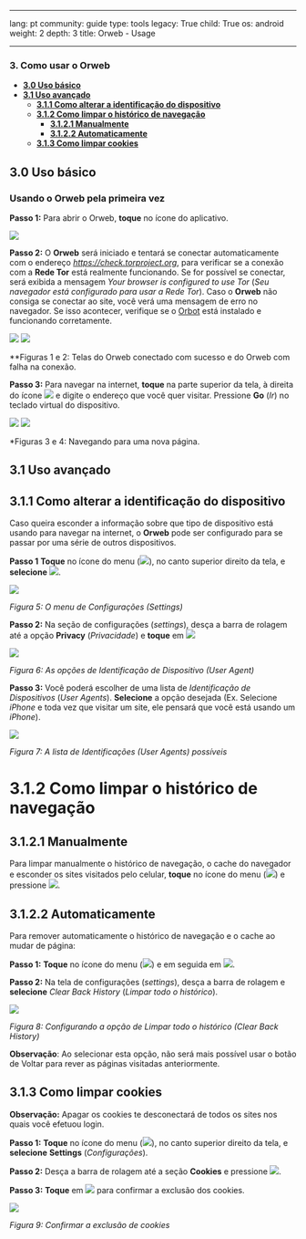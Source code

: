 

---

lang: pt
community: guide
type: tools
legacy: True
child: True
os: android
weight: 2
depth: 3
title: Orweb - Usage

---

### 3. Como usar o Orweb ###

- [**3.0 Uso básico**](#3.0)
- [**3.1 Uso avançado**](#3.1)
    - [**3.1.1 Como alterar a identificação do dispositivo**](#3.1.1)
    - [**3.1.2 Como limpar o histórico de navegação**](#3.1.2)
        - [**3.1.2.1 Manualmente**](#3.1.2.1)
        - [**3.1.2.2 Automaticamente**](#3.1.2.2)
    - [**3.1.3 Como limpar cookies**](#3.1.3)

<a name="3.0"></a>
## 3.0 Uso básico ##

### Usando o Orweb pela primeira vez ###

**Passo 1:** Para abrir o Orweb, **toque** no ícone do aplicativo.

![](/sbox/screen/orweb-pt/orweb.png)

**Passo 2:** O **Orweb** será iniciado e tentará se conectar automaticamente com o endereço *https://check.torproject.org*, para verificar se a conexão com a **Rede Tor** está realmente funcionando. Se for possível se conectar, será exibida a mensagem *Your browser is configured to use Tor* (*Seu navegador está configurado para usar a Rede Tor*). Caso o **Orweb** não consiga se conectar ao site, você verá uma mensagem de erro no navegador. Se isso acontecer, verifique se o [Orbot](/pt/orbot_main/) está instalado e funcionando corretamente.

![](/sbox/screen/orweb-pt/006.png) ![](/sbox/screen/orweb-pt/007.png)

**Figuras 1 e 2: Telas do Orweb conectado com sucesso e do Orweb com falha na conexão.

**Passo 3:** Para navegar na internet, **toque** na parte superior da tela, à direita do ícone ![](/sbox/screen/orweb-pt/008.png) e digite o endereço que você quer visitar. Pressione **Go** (*Ir*) no teclado virtual do dispositivo.

![](/sbox/screen/orweb-pt/009.png) ![](/sbox/screen/orweb-pt/010.png)

*Figuras 3 e 4: Navegando para uma nova página.


<a name="3.1"></a>
## 3.1 Uso avançado ##

<a name="3.1.1"></a>
## 3.1.1 Como alterar a identificação do dispositivo ##

Caso queira esconder a informação sobre que tipo de dispositivo está usando para navegar na internet, o **Orweb** pode ser configurado para se passar por uma série de outros dispositivos.

**Passo 1** **Toque** no ícone do menu (![](/sbox/screen/orweb-pt/011.png)), no canto superior direito da tela, e **selecione** ![](/sbox/screen/orweb-pt/012.png).

![](/sbox/screen/orweb-pt/013.png)

*Figura 5: O menu de Configurações (Settings)*

**Passo 2:** Na seção de configurações (*settings*), desça a barra de rolagem até a opção **Privacy** (*Privacidade*) e **toque** em ![](/sbox/screen/orweb-pt/014.png)

![](/sbox/screen/orweb-pt/015.png)

*Figura 6: As opções de Identificação de Dispositivo (User Agent)*

**Passo 3:** Você poderá escolher de uma lista de *Identificação de Dispositivos* (*User Agents*). **Selecione** a opção desejada (Ex. Selecione *iPhone* e toda vez que visitar um site, ele pensará que você está usando um *iPhone*).

![](/sbox/screen/orweb-pt/016.png)

*Figura 7: A lista de Identificações (User Agents) possíveis*


<a name="3.1.2"></a>
# 3.1.2 Como limpar o histórico de navegação ##

<a name="3.1.2.1"></a>
## 3.1.2.1 Manualmente ##

Para limpar manualmente o histórico de navegação, o cache do navegador e esconder os sites visitados pelo celular, **toque** no ícone do menu (![](/sbox/screen/orweb-pt/011.png)) e pressione ![](/sbox/screen/orweb-pt/017.png).


<a name="3.1.2.2"></a>
## 3.1.2.2 Automaticamente ##

Para remover automaticamente o histórico de navegação e o cache ao mudar de página:

**Passo 1:** **Toque** no ícone do menu (![](/sbox/screen/orweb-pt/011.png)) e em seguida em ![](/sbox/screen/orweb-pt/012.png).

**Passo 2:** Na tela de configurações (*settings*), desça a barra de rolagem e **selecione** *Clear Back History* (*Limpar todo o histórico*).

![](/sbox/screen/orweb-pt/018.png)

*Figura 8: Configurando a opção de Limpar todo o histórico (Clear Back History)*

**Observação**: Ao selecionar esta opção, não será mais possível usar o botão de Voltar para rever as páginas visitadas anteriormente.


<a name="3.1.3"></a>
## 3.1.3 Como limpar cookies ##

**Observação:** Apagar os cookies te desconectará de todos os sites nos quais você efetuou login.

**Passo 1:** **Toque** no ícone do menu (![](/sbox/screen/orweb-pt/011.png)), no canto superior direito da tela, e **selecione** **Settings** (*Configurações*).

**Passo 2:** Desça a barra de rolagem até a seção **Cookies** e pressione ![](/sbox/screen/orweb-pt/019.png).

**Passo 3:** **Toque** em ![](/sbox/screen/orweb-pt/020.png) para confirmar a exclusão dos cookies.

![](/sbox/screen/orweb-pt/021.png)

*Figura 9: Confirmar a exclusão de cookies*

